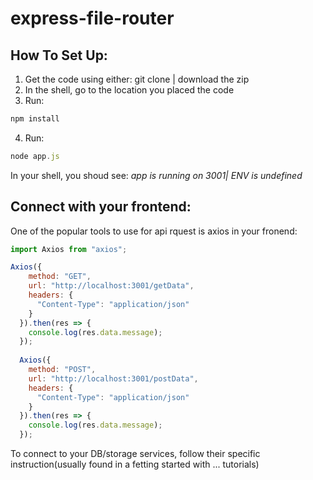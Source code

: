 # express-file-router

## How To Set Up:

1. Get the code using either: git clone | download the zip
2. In the shell, go to the location you placed the code
3. Run:
```javascript
npm install 
```

4. Run:
```javascript
node app.js
```

In your shell, you shoud see: *app is running on 3001| ENV is undefined*


## Connect with your frontend:

One of the popular tools to use for api rquest is axios
in your fronend:

```javascript
import Axios from "axios";

Axios({
    method: "GET",
    url: "http://localhost:3001/getData",
    headers: {
      "Content-Type": "application/json"
    }
  }).then(res => {
    console.log(res.data.message);
  });
  
  Axios({
    method: "POST",
    url: "http://localhost:3001/postData",
    headers: {
      "Content-Type": "application/json"
    }
  }).then(res => {
    console.log(res.data.message);
  });
```

To connect to your DB/storage services, follow their specific instruction(usually found in a fetting started with ... tutorials)
